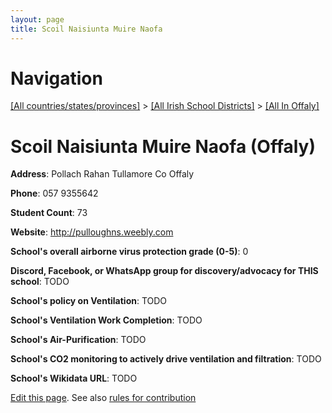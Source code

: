 ```yaml
---
layout: page
title: Scoil Naisiunta Muire Naofa
---
```

# Navigation

[[All countries/states/provinces]](../../..) > [[All Irish School Districts]](../..) > [[All In Offaly]](..)

# Scoil Naisiunta Muire Naofa (Offaly)

**Address**: Pollach Rahan Tullamore Co Offaly

**Phone**: 057 9355642

**Student Count**: 73

**Website**: <http://pulloughns.weebly.com>

**School's overall airborne virus protection grade (0-5)**: 0

**Discord, Facebook, or WhatsApp group for discovery/advocacy for THIS school**: TODO

**School's policy on Ventilation**: TODO

**School's Ventilation Work Completion**: TODO

**School's Air-Purification**: TODO

**School's CO2 monitoring to actively drive ventilation and filtration**: TODO

**School's Wikidata URL**: TODO


[Edit this page](https://github.com/ventilate-schools/Ireland/edit/main/./Offaly/Scoil_Naisiunta_Muire_Naofa.md). See also [rules for contribution](../../../contribution-rules/)